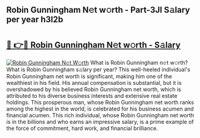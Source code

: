 ## Robin Gunningham N𝚎t w𝚘rth - Part-3Jl S𝚊lary per year h3l2b

# <h2><a href="http://gc1s8x.nevu.top/?p=Robin+Gunningham">🔗 👉🔴 Robin Gunningham N𝚎t w𝚘rth - S𝚊lary</a></h2>

[![Robin Gunningham N𝚎t W𝚘rth](https://i.imgur.com/Oavwk0R.jpeg)](http://gc1s8x.nevu.top/?p=Robin+Gunningham)
What is Robin Gunningham n𝚎t w𝚘rth? What is Robin Gunningham s𝚊lary per year?
This well-heeled individual's Robin Gunningham net worth is significant, making him one of the wealthiest in his field. His annual compensation is substantial, but it is overshadowed by his believed Robin Gunningham net worth, which is attributed to his diverse business interests and extensive real estate holdings. This prosperous man, whose Robin Gunningham net worth ranks among the highest in the world, is celebrated for his business acumen and financial acumen. This rich individual, whose Robin Gunningham net worth is in the billions and who earns an impressive salary, is a prime example of the force of commitment, hard work, and financial brilliance.
